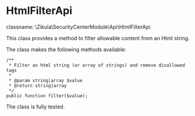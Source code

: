 HtmlFilterApi
=============

classname: \Zikula\SecurityCenterModule\Api\HtmlFilterApi

This class provides a method to filter allowable content from an Html string.

The class makes the following methods available:

    /**
     * Filter an html string (or array of strings) and remove disallowed tags
     *
     * @param string|array $value
     * @return string|array
     */
    public function filter($value);

The class is fully tested.
